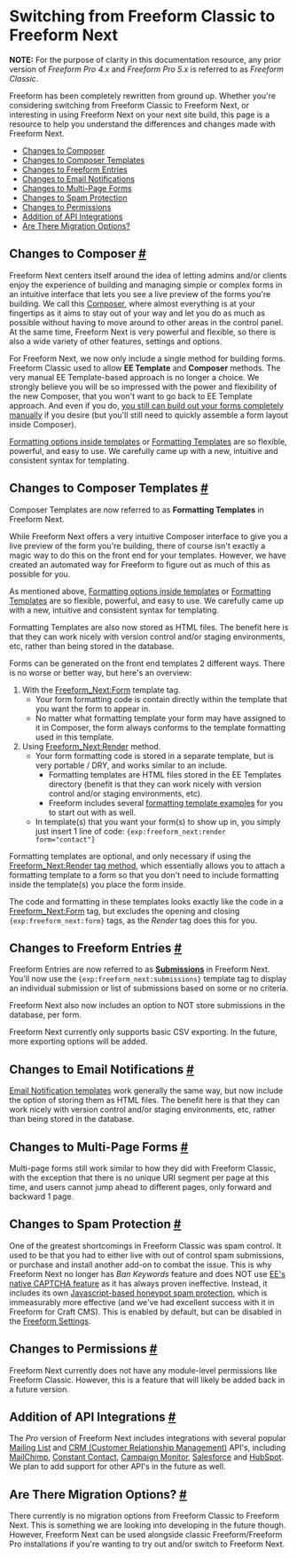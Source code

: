# Switching from Freeform Classic to Freeform Next

**NOTE:** For the purpose of clarity in this documentation resource, any prior version of *Freeform Pro 4.x* and *Freeform Pro 5.x* is referred to as *Freeform Classic*.

Freeform has been completely rewritten from ground up. Whether you're considering switching from Freeform Classic to Freeform Next, or interesting in using Freeform Next on your next site build, this page is a resource to help you understand the differences and changes made with Freeform Next.

* [Changes to Composer](#composer)
* [Changes to Composer Templates](#formatting-templates)
* [Changes to Freeform Entries](#submissions)
* [Changes to Email Notifications](#email-notifications)
* [Changes to Multi-Page Forms](#multi-page-forms)
* [Changes to Spam Protection](#spam-protection)
* [Changes to Permissions](#permissions)
* [Addition of API Integrations](#api-integrations)
* [Are There Migration Options?](#migration)


## Changes to Composer <a href="#composer" id="composer" class="docs-anchor">#</a>
Freeform Next centers itself around the idea of letting admins and/or clients enjoy the experience of building and managing simple or complex forms in an intuitive interface that lets you see a live preview of the forms you're building. We call this [Composer](forms-composer.md), where almost everything is at your fingertips as it aims to stay out of your way and let you do as much as possible without having to move around to other areas in the control panel. At the same time, Freeform Next is very powerful and flexible, so there is also a wide variety of other features, settings and options.

For Freeform Next, we now only include a single method for building forms. Freeform Classic used to allow **EE Template** and **Composer** methods. The very manual EE Template-based approach is no longer a choice. We strongly believe you will be so impressed with the power and flexibility of the new Composer, that you won't want to go back to EE Template approach. And even if you do, [you still can build out your forms completely manually](form.md#manual-example) if you desire (but you'll still need to quickly assemble a form layout inside Composer).

[Formatting options inside templates](form.md) or [Formatting Templates](formatting-templates.md) are so flexible, powerful, and easy to use. We carefully came up with a new, intuitive and consistent syntax for templating.


## Changes to Composer Templates <a href="#formatting-templates" id="formatting-templates" class="docs-anchor">#</a>
Composer Templates are now referred to as **Formatting Templates** in Freeform Next.

While Freeform Next offers a very intuitive Composer interface to give you a live preview of the form you're building, there of course isn't exactly a magic way to do this on the front end for your templates. However, we have created an automated way for Freeform to figure out as much of this as possible for you.

As mentioned above, [Formatting options inside templates](form.md) or [Formatting Templates](formatting-templates.md) are so flexible, powerful, and easy to use. We carefully came up with a new, intuitive and consistent syntax for templating.

Formatting Templates are also now stored as HTML files. The benefit here is that they can work nicely with version control and/or staging environments, etc, rather than being stored in the database.

Forms can be generated on the front end templates 2 different ways. There is no worse or better way, but here's an overview:

1. With the [Freeform_Next:Form](form.md) template tag.
	* Your form formatting code is contain directly within the template that you want the form to appear in.
	* No matter what formatting template your form may have assigned to it in Composer, the form always conforms to the template formatting used in this template.
2. Using [Freeform_Next:Render](form.md#render-examples) method.
	* Your form formatting code is stored in a separate template, but is very portable / DRY, and works similar to an include.
		* Formatting templates are HTML files stored in the EE Templates directory (benefit is that they can work nicely with version control and/or staging environments, etc).
		* Freeform includes several [formatting template examples](formatting-template-examples.md) for you to start out with as well.
	* In template(s) that you want your form(s) to show up in, you simply just insert 1 line of code: `{exp:freeform_next:render form="contact"}`

Formatting templates are optional, and only necessary if using the [Freeform_Next:Render tag method](form.md#render-examples), which essentially allows you to attach a formatting template to a form so that you don't need to include formatting inside the template(s) you place the form inside.

The code and formatting in these templates looks exactly like the code in a [Freeform_Next:Form](form.md) tag, but excludes the opening and closing `{exp:freeform_next:form}` tags, as the *Render* tag does this for you.


## Changes to Freeform Entries <a href="#submissions" id="submissions" class="docs-anchor">#</a>
Freeform Entries are now referred to as [**Submissions**](submissions.md) in Freeform Next. You'll now use the `{exp:freeform_next:submissions}` template tag to display an individual submission or list of submissions based on some or no criteria.

Freeform Next also now includes an option to NOT store submissions in the database, per form.

Freeform Next currently only supports basic CSV exporting. In the future, more exporting options will be added.


## Changes to Email Notifications <a href="#email-notifications" id="email-notifications" class="docs-anchor">#</a>
[Email Notification templates](email-notifications.md) work generally the same way, but now include the option of storing them as HTML files. The benefit here is that they can work nicely with version control and/or staging environments, etc, rather than being stored in the database.


## Changes to Multi-Page Forms <a href="#multi-page-forms" id="multi-page-forms" class="docs-anchor">#</a>
Multi-page forms still work similar to how they did with Freeform Classic, with the exception that there is no unique URI segment per page at this time, and users cannot jump ahead to different pages, only forward and backward 1 page.


## Changes to Spam Protection <a href="#spam-protection" id="spam-protection" class="docs-anchor">#</a>
One of the greatest shortcomings in Freeform Classic was spam control. It used to be that you had to either live with out of control spam submissions, or purchase and install another add-on to combat the issue. This is why Freeform Next no longer has *Ban Keywords* feature and does NOT use [EE's native CAPTCHA feature](https://docs.expressionengine.com/latest/security/captchas.html) as it has always proven ineffective. Instead, it includes its own [Javascript-based honeypot spam protection](spam-protection.md), which is immeasurably more effective (and we've had excellent success with it in Freeform for Craft CMS). This is enabled by default, but can be disabled in the [Freeform Settings](settings.md#spam-protection).


## Changes to Permissions <a href="#permissions" id="permissions" class="docs-anchor">#</a>
Freeform Next currently does not have any module-level permissions like Freeform Classic. However, this is a feature that will likely be added back in a future version.


## Addition of API Integrations <a href="#api-integrations" id="api-integrations" class="docs-anchor">#</a>
The *Pro* version of Freeform Next includes integrations with several popular [Mailing List](mailing-list-integrations.md) and [CRM (Customer Relationship Management)](crm-integrations.md) API's, including [MailChimp](mailing-list-api-mailchimp.md), [Constant Contact](https://solspace.com/craft/freeform/marketplace/mailinglist), [Campaign Monitor](https://solspace.com/craft/freeform/marketplace/mailinglist), [Salesforce](https://solspace.com/craft/freeform/marketplace/crm) and [HubSpot](https://solspace.com/craft/freeform/marketplace/crm). We plan to add support for other API's in the future as well.


## Are There Migration Options? <a href="#migration" id="migration" class="docs-anchor">#</a>
There currently is no migration options from Freeform Classic to Freeform Next. This is something we are looking into developing in the future though. However, Freeform Next can be used alongside classic Freeform/Freeform Pro installations if you're wanting to try out and/or switch to Freeform Next.
